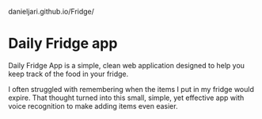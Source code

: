danieljari.github.io/Fridge/


# Daily Fridge app
Daily Fridge App is a simple, clean web application designed to help you keep track of the food in your fridge.

I often struggled with remembering when the items I put in my fridge would expire.
That thought turned into this small, simple, yet effective app with voice recognition to make adding items even easier.
